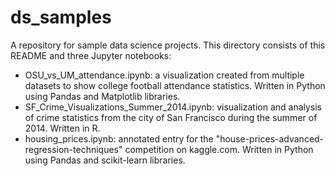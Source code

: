 # ds_samples
A repository for sample data science projects.  This directory consists of 
this README and three Jupyter notebooks:
  - OSU_vs_UM_attendance.ipynb:  a visualization created from multiple datasets 
	  to show college football attendance statistics.  Written in Python using 
		Pandas and Matplotlib libraries.
  - SF_Crime_Visualizations_Summer_2014.ipynb:  visualization and analysis of 
	  crime statistics from the city of San Francisco during the summer of 2014.  Written in R.
  - housing_prices.ipynb:  annotated entry for the 
	  "house-prices-advanced-regression-techniques" competition on kaggle.com.
    Written in Python using Pandas and scikit-learn libraries.
